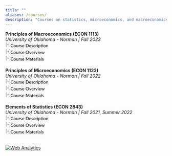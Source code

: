 ```yaml
---
title: ""
aliases: /courses/
description: "Courses on statistics, microeconomics, and macroeconomics. For undergraduate students."
---
```


<link rel="stylesheet" href="https://cdnjs.cloudflare.com/ajax/libs/font-awesome/6.0.0/css/all.min.css">

<style>
button.accordion {
font:14px/1.5 Lato, "Helvetica Neue", Helvetica, Arial, sans-serif;
cursor: pointer;
padding: 0px;
border: none;
text-align: left;
outline: none;
font-size: 100%;
transition: 0.3s;
background-color: #f8f8f8;
}
button.accordion.active, button.accordion:hover {
background-color: #f8f8f8;
}
button.accordion:after {
content: " [+] ";
font-size: 90%;
color:#777;
float: left;
margin-left: 1px;
}
button.accordion.active:after {
content: " [\2212] ";
}
div.panel {
padding: 0 20px;
margin-top: 5px;
display: none;
background-color: white;
font-size: 100%;
}
div.panel.show {
display: block !important;
}
.semester-item {
margin-bottom: 8px;
}
.semester-label {
font-weight: bold;
color: #1976d2;
}
</style>

<p style="margin:0"> <a style="margin:0; font-size:100%; font-weight:bold">Principles of Macroeconomics (ECON 1113)</a> <br> <i>University of Oklahoma - Norman | Fall 2023</i> <br><button class="accordion">
Course Description
</button>
<div class="panel" style="background-color: #F1F1F1; color: #666; padding: 10px;"><p>The objective of this course is to introduce students to basic Macroeconomics concepts and prepare them for future economic classes. By the end of this class, students should be able to (1) understand and explain basic macroeconomic concepts and basic elements of how the economy in the US is structured, (2) apply their understanding of economics to current events, and (3) be able to distinguish between correct and incorrect economic logic.</p></div>
<p style="margin:0"><button class="accordion">
Course Overview
</button>
<div class="panel" style="background-color: #F1F1F1; color: #666; padding: 10px;"><p>Macroeconomics is a branch of economics that focuses on economic outcomes at the national level. Questions like: "Why are some countries rich while others are poor?" and "Why do some countries experience rapid growth while others stagnate?" are complicated. They are also best addressed after becoming familiar with a set of "tools" that facilitate a deep understanding of economic outcomes.</p></div>
<p style="margin:0"><button class="accordion">
Course Materials
</button>
<div class="panel" style="background-color: #F1F1F1; color: #666; padding: 10px;">
<div class="semester-item">
<span class="semester-label">Fall 2023:</span> 
<a href="/Syllabus_Fall_2023_ECON_1113.pdf">Syllabus</a> | 
<a href="/Eval_Fall_2023_ECON_1113.pdf">Course Evaluation</a>
</div>
</div><br>

<p style="margin:0"> <a style="margin:0; font-size:100%; font-weight:bold">Principles of Microeconomics (ECON 1123)</a> <br> <i>University of Oklahoma - Norman | Fall 2022</i> <br><button class="accordion">
Course Description
</button>
<div class="panel" style="background-color: #F1F1F1; color: #666; padding: 10px;"><p>The objective of this course is to introduce students to basic microeconomic concepts and prepare them for future economic classes. By the end of this class, students should be able to understand microeconomic theory and its applications, prepare and understand basic equilibrium graphs, relate economic topics to real world situations, and explain economic principles.</p></div>
<p style="margin:0"><button class="accordion">
Course Overview
</button>
<div class="panel" style="background-color: #F1F1F1; color: #666; padding: 10px;"><p>Microeconomics is a branch of economics that studies the behavior of individuals and businesses and how decisions are made based on the allocation of limited resources. Microeconomics examines how these decisions and behaviors affect the supply and demand for goods and services, which determine the prices we pay.</p></div>
<p style="margin:0"><button class="accordion">
Course Materials
</button>
<div class="panel" style="background-color: #F1F1F1; color: #666; padding: 10px;">
<div class="semester-item">
<span class="semester-label">Fall 2022:</span> 
<a href="/Syllabus_Fall_2022_ECON_1123.pdf">Syllabus</a> | 
<a href="/Eval_Fall_2022_ECON_1123.pdf">Course Evaluation</a>
</div>
</div><br>

<p style="margin:0"> <a style="margin:0; font-size:100%; font-weight:bold">Elements of Statistics (ECON 2843)</a> <br> <i>University of Oklahoma - Norman | Fall 2021, Summer 2022</i> <br><button class="accordion">
Course Description
</button>
<div class="panel" style="background-color: #F1F1F1; color: #666; padding: 10px;"><p>This is an introductory statistics course, which surveys basic statistical techniques with particular emphasis on business and economic applications. The learning objective of this course is to improve students' analytical skills in understanding and employing the descriptive and inferential statistics.</p></div>
<p style="margin:0"><button class="accordion">
Course Overview
</button>
<div class="panel" style="background-color: #F1F1F1; color: #666; padding: 10px;"><p>We begin this course by learning how to describe the data in use. Then, we focus on applied probability theory, which enables us to understand the essence of statistical inference. And for the rest of the course, we explore multiple inference tools such as confidence interval estimation, hypothesis testing, and the analysis of variance. These tools help us make use of sample data to reach conclusions about population parameters.</p></div>
<p style="margin:0"><button class="accordion">
Course Materials
</button>
<div class="panel" style="background-color: #F1F1F1; color: #666; padding: 10px;">
<div class="semester-item">
<span class="semester-label">Summer 2022:</span> 
<a href="/Syllabus2_ECON_2843.pdf">Syllabus</a> | 
<a href="/Eval_Summer_2022_ECON_2843.pdf">Course Evaluation</a>
</div>
<div class="semester-item">
<span class="semester-label">Fall 2021:</span> 
<a href="/Syllabus_ECON_2843.pdf">Syllabus</a> | 
<a href="/EVAL_Fall_2021_ECON_2843.pdf">Course Evaluation</a>
</div>
</div><br>

<script> 
var acc = document.getElementsByClassName("accordion");
var i;
for (i = 0; i < acc.length; i++) {
    acc[i].onclick = function(){
        this.classList.toggle("active");
        this.parentNode.nextElementSibling.classList.toggle("show");
  }
}
</script>

<!-- Default Statcounter code for Personal Website
https://ahmedelfatmaoui.github.io/ -->
<script type="text/javascript">
var sc_project=12988052; 
var sc_invisible=1; 
var sc_security="0346b3d7"; 
</script>
<script type="text/javascript"
src="https://www.statcounter.com/counter/counter.js" async></script>
<noscript><div class="statcounter"><a title="Web Analytics"
href="https://statcounter.com/" target="_blank"><img class="statcounter"
src="https://c.statcounter.com/12988052/0/0346b3d7/1/" alt="Web Analytics"
referrerPolicy="no-referrer-when-downgrade"></a></div></noscript>
<!-- End of Statcounter Code -->